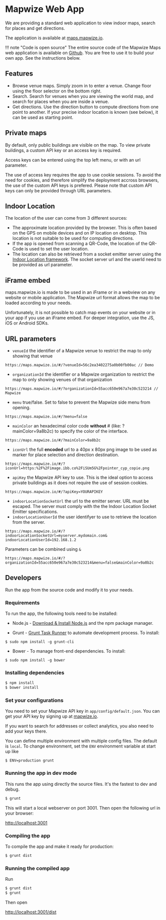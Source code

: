 # Mapwize Web App

We are providing a standard web application to view indoor maps, search for places and get directions.

The application is available at [maps.mapwize.io](https://maps.mapwize.io).

!!! note "Code is open source"
    The entire source code of the Mapwize Maps web application is available on [Github](https://github.com/Mapwize/mapwize-maps). You are free to use it to build your own app. See the instructions below.

## Features

- Browse venue maps. Simply zoom in to enter a venue. Change floor using the floor selector on the bottom right.
- Search. Search for venues when you are viewing the world map, and search for places when you are inside a venue.
- Get directions. Use the direction button to compute directions from one point to another. If your precise indoor location is known (see below), it can be used as starting point.

## Private maps

By default, only public buildings are visible on the map. To view private buildings, a custom API key or an access key is required. 

Access keys can be entered using the top left menu, or with an url parameter. 

The use of access key requires the app to use cookie sessions. To avoid the need for cookies, and therefore simplify the deployment accross browsers, the use of the custom API keys is prefered. Please note that custom API keys can only be provided through URL parameters.


## Indoor Location

The location of the user can come from 3 different sources:

- The approximate location provided by the browser. This is often based on the GPS on mobile devices and on IP location on desktop. This location is not suitable to be used for computing directions.
- If the app is opened from scanning a QR-Code, the location of the QR-Code is used to set the user location.
- The location can also be retrieved from a socket emitter server using the [Indoor Location framework](http://www.indoorlocation.io). The socket server url and the userId need to be provided as url parameter.

## iFrame embed

maps.mapwize.io is made to be used in an iFrame or in a webview on any website or mobile application. The Mapwize url format allows the map to be loaded according to your needs.

Unfortunately, it is not possible to catch map events on your website or in your app if you use an iFrame embed. For deeper integration, use the JS, iOS or Android SDKs.

## URL parameters

- `venueId` the identifier of a Mapwize venue to restrict the map to only showing that venue
```
https://maps.mapwize.io/#/?venueId=56c2ea3402275a0b00fb00ac // Demo
```

- `organizationId` the identifier or a Mapwize organization to restrict the map to only showing venues of that organization
```
https://maps.mapwize.io/#/?organizationId=55acc650e967a7e30c523214 // Mapwize
```

- `menu` true/false. Set to false to prevent the Mapwize side menu from opening.
```
https://maps.mapwize.io/#/?menu=false
```

- `mainColor` an hexadecimal color code **without** # (like: ?mainColor=9a8b2c) to specify the color of the interface.
```
https://maps.mapwize.io/#/?mainColor=9a8b2c
```

- `iconUrl` the full **encoded** url to a 40px x 80px png image to be used as marker for place selection and direction destination.
```
https://maps.mapwize.io/#/?iconUrl=https:%2F%2Fimage.ibb.co%2FiSUm5G%2Fpointer_cyp_copie.png
```

- `apiKey` the Mapwize API key to use. This is the ideal option to access private buildings as it does not require the use of session cookies. 
```
https://maps.mapwize.io/#/?apiKey=YOURAPIKEY
```

- `indoorLocationSocketUrl` the url to the emitter server. URL must be escaped. The server must comply with the the Indoor Location Socket Emitter specifications. 
- `indoorLocationUserId` the user identifyer to use to retrieve the location from the server.
```
https://maps.mapwize.io/#/? indoorLocationSocketUrl=myserver.mydomain.com& indoorLocationUserId=192.168.1.2
```

Parameters can be combined using `&`
```
https://maps.mapwize.io/#/?organizationId=55acc650e967a7e30c523214&menu=false&mainColor=9a8b2c
```

## Developers

Run the app from the source code and modify it to your needs.

### Requirements

To run the app, the following tools need to be installed:

* Node.js - [Download & Install Node.js](http://www.nodejs.org/download/) and the npm package manager.

* Grunt - [Grunt Task Runner](http://gruntjs.com/) to automate development process. To install:

```
$ sudo npm install -g grunt-cli
```

* Bower - To manage front-end dependencies. To install:

```
$ sudo npm install -g bower
```

### Installing dependencies

```sh
$ npm install
$ bower install
```

### Set your configurations

You need to set your Mapwize API key in `app/config/default.json`. You can get your API key by signing up at [mapwize.io](https://www.mapwize.io).

If you want to search for addresses or collect analytics, you also need to add your keys there.

You can define multiple environment with multiple config files. The default is `local`. To change environment, set the `ENV` environment variable at start up like

```
$ ENV=production grunt
```

### Running the app in dev mode

This runs the app using directly the source files. It's the fastest to dev and debug.

```sh
$ grunt
```

This will start a local webserver on port 3001. Then open the following url in your browser:

[http://localhost:3001](http://localhost:3001)



### Compiling the app

To compile the app and make it ready for production:

```sh
$ grunt dist
```

### Running the compiled app

Run

```sh
$ grunt dist
$ grunt
```

Then open

[http://localhost:3001/dist](http://localhost:3001/dist)


